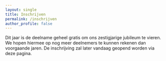 ```yaml
---
layout: single
title: Inschrijven
permalink: /inschrijven
author_profile: false
---
```


Dit jaar is de deelname geheel gratis om ons zestigjarige jubileum te vieren. We hopen hiermee op nog meer deelnemers te kunnen rekenen dan voorgaande jaren. De inschrijving zal later vandaag geopend worden via deze pagina.